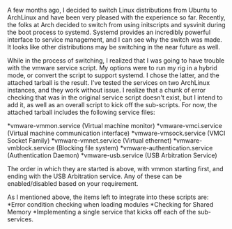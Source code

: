A few months ago, I decided to switch Linux distributions from Ubuntu to ArchLinux and have been very pleased with the experience so far. Recently, the folks at Arch decided to switch from using initscripts and sysvinit during the boot process to systemd. Systemd provides an incredibly powerful interface to service management, and I can see why the switch was made. It looks like other distributions may be switching in the near future as well.
 
While in the process of switching, I realized that I was going to have trouble with the vmware service script. My options were to run my rig in a hybrid mode, or convert the script to support systemd. I chose the latter, and the attached tarball is the result. I've tested the services on two ArchLinux instances, and they work without issue. I realize that a chunk of error checking that was in the original service script doesn't exist, but I intend to add it, as well as an overall script to kick off the sub-scripts. For now, the attached tarball includes the following service files:
 
*vmware-vmmon.service  (Virtual machine monitor)
*vmware-vmci.service (Virtual machine communication interface)
*vmware-vmsock.service (VMCI Socket Family)
*vmware-vmnet.service (Virtual ethernet)
*vmware-vmblock.service (Blocking file system)
*vmware-authentication.service (Authentication Daemon)
*vmware-usb.service (USB Arbitration Service)
 
The order in which they are started is above, with vmmon starting first, and ending with the USB Arbitration service. Any of these can be enabled/disabled based on your requirement.
 
As I mentioned above, the items left to integrate into these scripts are:
*Error condition checking when loading modules
*Checking for Shared Memory
*Implementing a single service that kicks off each of the sub-services.

